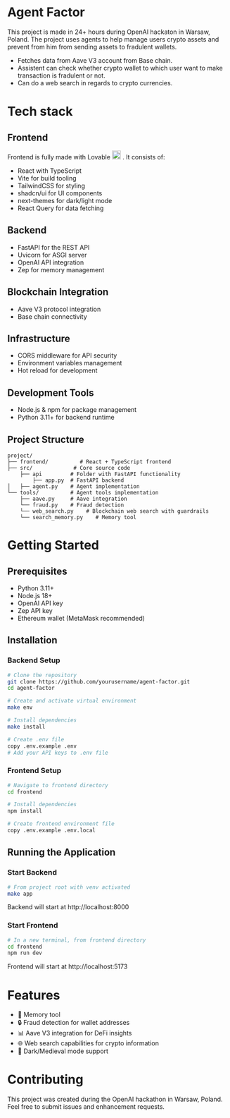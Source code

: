 # Agent Factor
This project is made in 24+ hours during OpenAI hackaton in Warsaw, Poland. The project uses agents to help manage users crypto assets and prevent from him from sending assets to fradulent wallets.

- Fetches data from Aave V3 account from Base chain.
- Assistent can check whether crypto wallet to which user want to make transaction is fradulent or not.
- Can do a web search in regards to crypto currencies.

# Tech stack

## Frontend
Frontend is fully made with Lovable <img src="https://github.com/user-attachments/assets/ce24933b-5c1a-41d2-aa1a-c527f15d11b3"
     alt="my-icon"
     width="20">
. It consists of:

- React with TypeScript
- Vite for build tooling
- TailwindCSS for styling
- shadcn/ui for UI components
- next-themes for dark/light mode
- React Query for data fetching

## Backend
- FastAPI for the REST API
- Uvicorn for ASGI server
- OpenAI API integration
- Zep for memory management

## Blockchain Integration
- Aave V3 protocol integration
- Base chain connectivity

## Infrastructure
- CORS middleware for API security
- Environment variables management
- Hot reload for development

## Development Tools
- Node.js & npm for package management
- Python 3.11+ for backend runtime

## Project Structure
```
project/
├── frontend/          # React + TypeScript frontend
├── src/             # Core source code
    ├── api         # Folder with FastAPI functionality
        ├── app.py  # FastAPI backend
│   ├── agent.py    # Agent implementation
└── tools/          # Agent tools implementation
    ├── aave.py     # Aave integration
    └── fraud.py    # Fraud detection
    └── web_search.py    # Blockchain web search with guardrails
    └── search_memory.py    # Memory tool
```

# Getting Started

## Prerequisites
- Python 3.11+
- Node.js 18+
- OpenAI API key
- Zep API key
- Ethereum wallet (MetaMask recommended)

## Installation

### Backend Setup
```bash
# Clone the repository
git clone https://github.com/yourusername/agent-factor.git
cd agent-factor

# Create and activate virtual environment
make env

# Install dependencies
make install

# Create .env file
copy .env.example .env
# Add your API keys to .env file
```

### Frontend Setup
```bash
# Navigate to frontend directory
cd frontend

# Install dependencies
npm install

# Create frontend environment file
copy .env.example .env.local
```

## Running the Application

### Start Backend
```bash
# From project root with venv activated
make app
```
Backend will start at http://localhost:8000

### Start Frontend
```bash
# In a new terminal, from frontend directory
cd frontend
npm run dev
```
Frontend will start at http://localhost:5173

# Features
- 🤖 Memory tool
- 🔒 Fraud detection for wallet addresses
- 📊 Aave V3 integration for DeFi insights
- 🌐 Web search capabilities for crypto information
- 🌙 Dark/Medieval mode support

# Contributing
This project was created during the OpenAI hackathon in Warsaw, Poland. Feel free to submit issues and enhancement requests.

